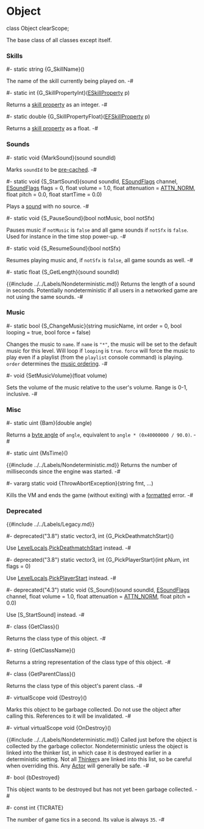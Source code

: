 # Object

[byte angles]: ../../Concepts/Angles.md#byte-angles
[caching]: ../../Concepts/Caching.md
[format strings]: ../../Concepts/FormatStrings.md
[music ordering]: ../../Data/Music.md#ordering
[sounds]: ../../Data/Sounds.md

[ATTN_NORM]: ../Globals.md#memb-ATTN_NORM
[Actor]: Actor.md
[EFSkillProperty]: EFSkillProperty.md
[ESkillProperty]: ESkillProperty.md
[ESoundFlags]: ESoundFlags.md
[LevelLocals]: ../Level/LevelLocals.md
[PickDeathmatchStart]: ../Level/LevelLocals.md#mthd-pickdeathmatchstart
[PickPlayerStart]: ../Level/LevelLocals.md#mthd-pickplayerstart
[Thinker]: Thinker.md

<!-- api-declaration -->
class Object clearScope;

<!-- api-definition -->
The base class of all classes except itself.

<!-- api-class-methods -->
### Skills

#-
static string {G_SkillName}()

The name of the skill currently being played on.
-#

#-
static int {G_SkillPropertyInt}([ESkillProperty] p)

Returns a [skill property][ESkillProperty] as an integer.
-#

#-
static double {G_SkillPropertyFloat}([EFSkillProperty] p)

Returns a [skill property][ESkillProperty] as a float.
-#

### Sounds

#-
static void {MarkSound}(sound soundId)

Marks `soundId` to be [pre-cached][caching].
-#

#-
static void {S_StartSound}(sound soundId, [ESoundFlags] channel, [ESoundFlags] flags = 0, float volume = 1.0, float attenuation = [ATTN_NORM], float pitch = 0.0, float startTime = 0.0)

Plays a [sound][sounds] with no source.
-#

#-
static void {S_PauseSound}(bool notMusic, bool notSfx)

Pauses music if `notMusic` is `false` and all game sounds if `notSfx`
is `false`. Used for instance in the time stop power-up.
-#

#-
static void {S_ResumeSound}(bool notSfx)

Resumes playing music and, if `notSfx` is `false`, all game sounds as
well.
-#

#-
static float {S_GetLength}(sound soundId)

{{#include ../../Labels/Nondeterministic.md}} Returns the length of a
sound in seconds. Potentially nondeterministic if all users in a
networked game are not using the same sounds.
-#

### Music

#-
static bool {S_ChangeMusic}(string musicName, int order = 0, bool looping = true, bool force = false)

Changes the music to `name`. If `name` is `"*"`, the music will be set
to the default music for this level. Will loop if `looping` is `true`.
`force` will force the music to play even if a playlist (from the
`playlist` console command) is playing. `order` determines the [music
ordering].
-#

#-
void {SetMusicVolume}(float volume)

Sets the volume of the music relative to the user's volume. Range is
0-1, inclusive.
-#

### Misc

#-
static uint {Bam}(double angle)

Returns a [byte angle][byte angles] of `angle`, equivalent to `angle *
(0x40000000 / 90.0)`.
-#

#-
static uint {MsTime}()

{{#include ../../Labels/Nondeterministic.md}} Returns the number of
milliseconds since the engine was started.
-#

#-
vararg static void {ThrowAbortException}(string fmt, ...)

Kills the VM and ends the game (without exiting) with a
[formatted][format strings] error.
-#

### Deprecated

{{#include ../../Labels/Legacy.md}}

#-
deprecated("3.8") static vector3, int {G_PickDeathmatchStart}()

Use [LevelLocals].[PickDeathmatchStart] instead.
-#

#-
deprecated("3.8") static vector3, int {G_PickPlayerStart}(int pNum, int flags = 0)

Use [LevelLocals].[PickPlayerStart] instead.
-#

#-
deprecated("4.3") static void {S_Sound}(sound soundId, [ESoundFlags] channel, float volume = 1.0, float attenuation = [ATTN_NORM], float pitch = 0.0)

Use [S_StartSound] instead.
-#

<!-- api-instance-methods -->
#-
class {GetClass}()

Returns the class type of this object.
-#

#-
string {GetClassName}()

Returns a string representation of the class type of this object.
-#

#-
class {GetParentClass}()

Returns the class type of this object's parent class.
-#

#-
virtualScope void {Destroy}()

Marks this object to be garbage collected. Do not use the object after
calling this. References to it will be invalidated.
-#

#-
virtual virtualScope void {OnDestroy}()

{{#include ../../Labels/Nondeterministic.md}} Called just before the
object is collected by the garbage collector. Nondeterministic unless
the object is linked into the thinker list, in which case it is
destroyed earlier in a deterministic setting. Not all [Thinker]s are
linked into this list, so be careful when overriding this. Any [Actor]
will generally be safe.
-#

<!-- api-members -->
#-
bool {bDestroyed}

This object wants to be destroyed but has not yet been garbage collected.
-#

<!-- api-constants -->
#-
const int {TICRATE}

The number of game tics in a second. Its value is always `35`.
-#
